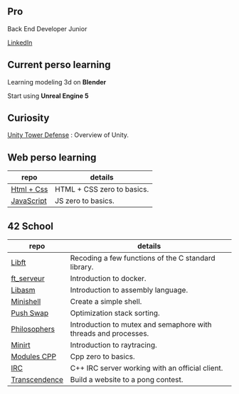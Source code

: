  ## Pro
 Back End Developer Junior
 
 [LinkedIn](https://www.linkedin.com/in/s%C3%A9bastien-morel--/)
 
 ## Current perso learning
 
 Learning modeling 3d on **Blender**
 
 Start using **Unreal Engine 5**
 
 ## Curiosity
 [Unity Tower Defense](https://github.com/Morseb-aeiciae/TD_Unity) : Overview of Unity.
 
 
 ## Web perso learning
 
 |repo|details
 |-|-
 | [Html + Css](https://github.com/Morseb-aeiciae/HTML_CSS)       | HTML + CSS zero to basics.
 | [JavaScript](https://github.com/Morseb-aeiciae/JavaScript)     | JS zero to basics.
 
 
 ## 42 School 
 
 | repo | details
 |-|-
 | [Libft](https://github.com/Morseb-aeiciae/libft)                     | Recoding a few functions of the C standard library.
 | [ft_serveur](https://github.com/Morseb-aeiciae/ft_serveur)           | Introduction to docker.
 | [Libasm](https://github.com/Morseb-aeiciae/libasm)                   | Introduction to assembly language.
 | [Minishell](https://github.com/Morseb-aeiciae/minishell)             | Create a simple shell.
 | [Push Swap](https://github.com/Morseb-aeiciae/push_swap)             | Optimization stack sorting.
 | [Philosophers](https://github.com/Morseb-aeiciae/philo)              | Introduction to mutex and semaphore with threads and processes.
 | [Minirt](https://github.com/Morseb-aeiciae/minirt)                   | Introduction to raytracing.
 | [Modules CPP](https://github.com/Morseb-aeiciae/CPP)                 | Cpp zero to basics.
 | [IRC](https://github.com/Morseb-aeiciae/IRC)                         | C++ IRC server working with an official client.
 | [Transcendence](https://github.com/Morseb-aeiciae/ft_transcendence)  | Build a website to a pong contest.
